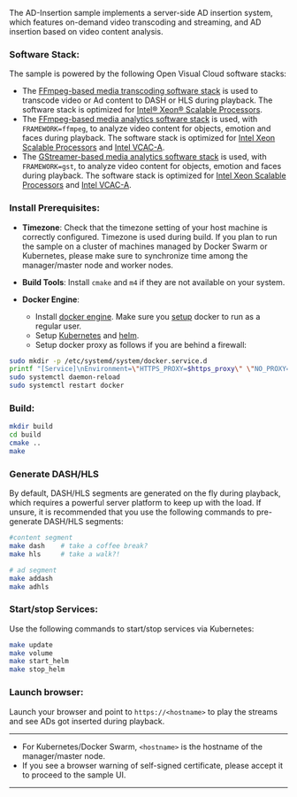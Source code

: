 
The AD-Insertion sample implements a server-side AD insertion system, which features on-demand video transcoding and streaming, and AD insertion based on video content analysis.

### Software Stack: 

The sample is powered by the following Open Visual Cloud software stacks:  

- The [FFmpeg-based media transcoding software stack](https://github.com/OpenVisualCloud/Dockerfiles/tree/master/Xeon/ubuntu-18.04/media/ffmpeg) is used to transcode video or Ad content to DASH or HLS during playback. The software stack is optimized for [Intel® Xeon® Scalable Processors](https://github.com/OpenVisualCloud/Dockerfiles/tree/master/Xeon/ubuntu-18.04/media/ffmpeg).     
- The [FFmpeg-based media analytics software stack](https://github.com/OpenVisualCloud/Dockerfiles/tree/master/Xeon/ubuntu-18.04/analytics/ffmpeg) is used, with `FRAMEWORK=ffmpeg`, to analyze video content for objects, emotion and faces during playback. The software stack is optimized for [Intel Xeon Scalable Processors](https://github.com/OpenVisualCloud/Dockerfiles/tree/master/Xeon/ubuntu-18.04/analytics/ffmpeg) and [Intel VCAC-A](https://github.com/OpenVisualCloud/Dockerfiles/tree/master/VCAC-A/ubuntu-18.04/analytics/ffmpeg).  
- The [GStreamer-based media analytics software stack](https://github.com/OpenVisualCloud/Dockerfiles/tree/master/Xeon/ubuntu-18.04/analytics/gst) is used, with `FRAMEWORK=gst`, to analyze video content for objects, emotion and faces during playback. The software stack is optimized for [Intel Xeon Scalable Processors](https://github.com/OpenVisualCloud/Dockerfiles/tree/master/Xeon/ubuntu-18.04/analytics/gst) and [Intel VCAC-A](https://github.com/OpenVisualCloud/Dockerfiles/tree/master/VCAC-A/ubuntu-18.04/analytics/gst).  

### Install Prerequisites:

- **Timezone**: Check that the timezone setting of your host machine is correctly configured. Timezone is used during build. If you plan to run the sample on a cluster of machines managed by Docker Swarm or Kubernetes, please make sure to synchronize time among the manager/master node and worker nodes.    

- **Build Tools**: Install `cmake` and `m4` if they are not available on your system.        

- **Docker Engine**:        
  - Install [docker engine](https://docs.docker.com/install). Make sure you [setup](https://docs.docker.com/install/linux/linux-postinstall) docker to run as a regular user.       
  - Setup [Kubernetes](https://kubernetes.io/docs/setup) and [helm](https://helm.sh/docs/intro/install).  
  - Setup docker proxy as follows if you are behind a firewall:   

```bash
sudo mkdir -p /etc/systemd/system/docker.service.d       
printf "[Service]\nEnvironment=\"HTTPS_PROXY=$https_proxy\" \"NO_PROXY=$no_proxy\"\n" | sudo tee /etc/systemd/system/docker.service.d/proxy.conf       
sudo systemctl daemon-reload          
sudo systemctl restart docker     
```

### Build: 

```bash
mkdir build    
cd build     
cmake ..    
make     
```

### Generate DASH/HLS

By default, DASH/HLS segments are generated on the fly during playback, which requires a powerful server platform to keep up with the load. If unsure, it is recommended that you use the following commands to pre-generate DASH/HLS segments:

```bash
#content segment
make dash    # take a coffee break?        
make hls     # take a walk?!      

# ad segment
make addash
make adhls
```

### Start/stop Services:

Use the following commands to start/stop services via Kubernetes:

```bash
make update
make volume
make start_helm     
make stop_helm
```

### Launch browser:

Launch your browser and point to `https://<hostname>` to play the streams and see ADs got inserted during playback. 

---

- For Kubernetes/Docker Swarm, `<hostname>` is the hostname of the manager/master node.
- If you see a browser warning of self-signed certificate, please accept it to proceed to the sample UI.

---

